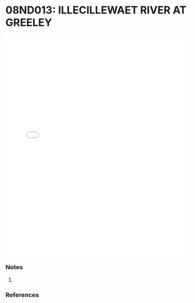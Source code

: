 # 08ND013: ILLECILLEWAET RIVER AT GREELEY

<iframe src="/distribution_estimation/_static/stations/08ND013_fdc.html" width="100%" height="600" frameborder="0"></iframe>

### Notes
1. 

### References

